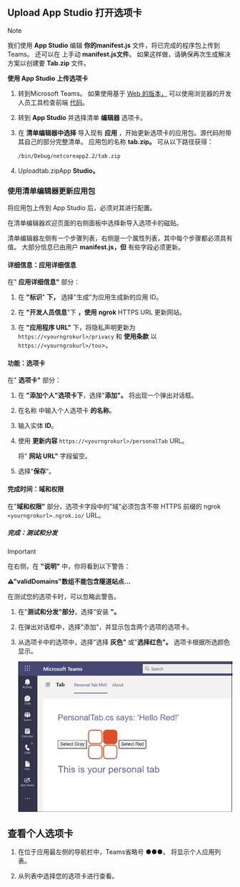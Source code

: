 ## <a name="upload-your-tab-with-app-studio"></a>Upload App Studio 打开选项卡

>[!NOTE]
> 我们使用 **App Studio** 编辑 **你的manifest.js** 文件，将已完成的程序包上传到Teams。 还可以在 上手动 **manifest.js文件**。 如果这样做，请确保再次生成解决方案以创建要 **Tab.zip** 文件。

**使用 App Studio 上传选项卡**

1. 转到Microsoft Teams。 如果使用基于 [Web 的版本，](https://teams.microsoft.com) 可以使用浏览器的开发人员工具检查前端 [代码](~/tabs/how-to/developer-tools.md)。

1. 转到 **App Studio** 并选择清单 **编辑器** 选项卡。

1. 在 **清单编辑器中选择** 导入现有 **应用** ，开始更新选项卡的应用包。源代码附带其自己的部分完整清单。 应用包的名称 **tab.zip。** 可从以下路径获得：

    ```bash
    /bin/Debug/netcoreapp2.2/tab.zip
    ```

1. Uploadtab.zipApp  **Studio。**

### <a name="update-your-app-package-with-manifest-editor"></a>使用清单编辑器更新应用包

将应用包上传到 App Studio 后，必须对其进行配置。

在清单编辑器欢迎页面的右侧面板中选择新导入选项卡的磁贴。

清单编辑器左侧有一个步骤列表，右侧是一个属性列表，其中每个步骤都必须具有值。 大部分信息已由用户 **manifest.js，但** 有些字段必须更新。

#### <a name="details-app-details"></a>详细信息：应用详细信息

在" **应用详细信息"** 部分：

1. 在 **"标识**" **下，** 选择"生成"为应用生成新的应用 ID。

1. 在 **"开发人员信息**"下 **，使用** **ngrok** HTTPS URL 更新网站。

1. 在 **"应用程序 URL"** 下，将隐私声明更新为 `https://<yourngrokurl>/privacy` 和 **使用条款** 以 `https://<yourngrokurl>/tou`>。

#### <a name="capabilities-tabs"></a>功能：选项卡

在" **选项卡"** 部分：

1. 在 **"添加个人"选项卡下**，选择"**添加"。** 将出现一个弹出对话框。

1. 在名称 中输入个人选项卡 **的名称**。

1. 输入实体 **ID**。

1. 使用 **更新内容** `https://<yourngrokurl>/personalTab` URL。

    将" **网站 URL"** 字段留空。

1. 选择“**保存**”。

#### <a name="finish-domains-and-permissions"></a>完成时间：域和权限

在"**域和权限"** 部分，选项卡字段中的"域"必须包含不带 HTTPS 前缀的 ngrok `<yourngrokurl>.ngrok.io/` URL。

##### <a name="finish-test-and-distribute"></a>完成：测试和分发

>[!IMPORTANT]
> 在右侧，在 **"说明"** 中，你将看到以下警告：
>
> **&#9888;"validDomains"数组不能包含隧道站点...**
>
>在测试您的选项卡时，可以忽略此警告。

1. 在"**测试和分发"部分**，选择"安装 **"。**

1. 在弹出对话框中，选择"添加"，并显示包含两个选项的选项卡。

1. 从选项卡中的选项中，选择"选择 **灰色"** 或"**选择红色"。** 选项卡根据所选颜色显示。
 
    ![已上载个人选项卡 ASPNETMVC](../../assets/images/tab-images/personaltabaspnetmvcuploaded.png)

## <a name="view-your-personal-tab"></a>查看个人选项卡

1. 在位于应用最左侧的导航栏中，Teams省略号 &#x25CF;&#x25CF;&#x25CF;。 将显示个人应用列表。

1. 从列表中选择您的选项卡进行查看。
